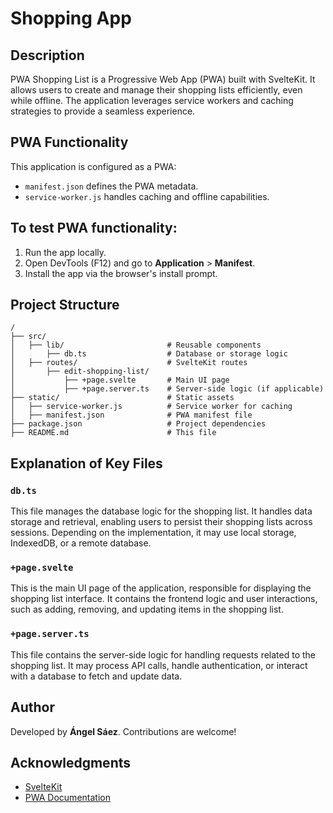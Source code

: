 # Shopping App

## Description
PWA Shopping List is a Progressive Web App (PWA) built with SvelteKit. It allows users to create and manage their shopping lists efficiently, even while offline. The application leverages service workers and caching strategies to provide a seamless experience.

## PWA Functionality
This application is configured as a PWA:
- `manifest.json` defines the PWA metadata.
- `service-worker.js` handles caching and offline capabilities.

## To test PWA functionality:
1. Run the app locally.
2. Open DevTools (F12) and go to **Application** > **Manifest**.
3. Install the app via the browser's install prompt.

## Project Structure
```
/
├── src/
│   ├── lib/                       # Reusable components
│       ├── db.ts                  # Database or storage logic
│   ├── routes/                    # SvelteKit routes
│       ├── edit-shopping-list/
│           ├── +page.svelte       # Main UI page
│           ├── +page.server.ts    # Server-side logic (if applicable)
├── static/                        # Static assets
│   ├── service-worker.js          # Service worker for caching
│   ├── manifest.json              # PWA manifest file
├── package.json                   # Project dependencies
├── README.md                      # This file
```

## Explanation of Key Files
### `db.ts`
This file manages the database logic for the shopping list. It handles data storage and retrieval, enabling users to persist their shopping lists across sessions. Depending on the implementation, it may use local storage, IndexedDB, or a remote database.

### `+page.svelte`
This is the main UI page of the application, responsible for displaying the shopping list interface. It contains the frontend logic and user interactions, such as adding, removing, and updating items in the shopping list.

### `+page.server.ts`
This file contains the server-side logic for handling requests related to the shopping list. It may process API calls, handle authentication, or interact with a database to fetch and update data.

## Author
Developed by **Ángel Sáez**. Contributions are welcome!

## Acknowledgments
- [SvelteKit](https://kit.svelte.dev/)
- [PWA Documentation](https://web.dev/progressive-web-apps/)
